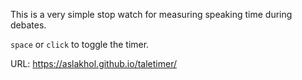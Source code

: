 This is a very simple stop watch for measuring speaking time during debates.

`space` or `click` to toggle the timer.

URL: https://aslakhol.github.io/taletimer/
